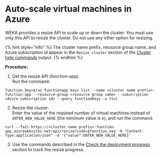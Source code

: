 # Auto-scale virtual machines in Azure

WEKA provides a resize API to scale up or down the cluster. You must use only this API to resize the cluster. Do not use any other option for resizing.

{% hint style="info" %}
The cluster name prefix, resource group name, and Azure subscription id appear in the `Resize cluster` section of the [Cluster help commands](deployment-on-azure-using-terraform.md#cluster-help-commands) output.
{% endhint %}

**Procedure:**

1. Get the resize API (function-app).\
   Run the command:

```
function_key=$(az functionapp keys list --name <cluster name prefix>-function-app --resource-group <resource group name> --subscription <Azure subscription id> --query functionKeys -o tsv)

```

2. Resize the cluster.\
   Enter the value of the required number of virtual machines instead of `ENTER_NEW_VALUE_HERE` (the minimum value is `6`), and run the command:

```
curl --fail https://<cluster name prefix>-function-app.azurewebsites.net/api/resize?code=$function_key -H "Content-Type:application/json" -d '{"value":ENTER_NEW_VALUE_HERE}'

```

3. Use the commands described in the [Check the deployment progress](deployment-on-azure-using-terraform.md#check-the-deployment-progress) section to track the resize progress.

